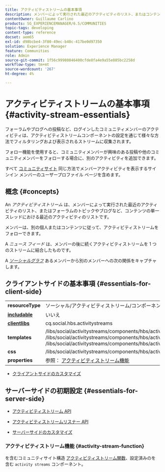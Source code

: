 ```yaml
---
title: アクティビティストリームの基本事項
description: メンバーによって実行された最近のアクティビティのリスト、またはコンテンツの単一スレッドにおける最近のアクティビティのリスト
contentOwner: Guillaume Carlino
products: SG_EXPERIENCEMANAGER/6.5/COMMUNITIES
topic-tags: developing
content-type: reference
docset: aem65
exl-id: d98bcbe4-3f80-49ec-b40c-417be0d97350
solution: Experience Manager
feature: Communities
role: Admin
source-git-commit: 1f56c99980846400cfde8fa4e9a55e885bc2258d
workflow-type: tm+mt
source-wordcount: '267'
ht-degree: 4%

---
```


# アクティビティストリームの基本事項 {#activity-stream-essentials}

フォーラムやブログへの投稿など、ログインしたコミュニティメンバーのアクティビティは、アクティビティストリームコンポーネントの設定を通じて様々な方法でフィルタリングおよび表示されるストリームに収集されます。

フォロー機能を使用すると、コミュニティメンバーが興味のある投稿や他のコミュニティメンバーをフォローする場合に、別のアクティビティを追加できます。

すべて [コミュニティサイト](/help/communities/overview.md#communitiessites) 同じ方法でメンバーアクティビティを表示するサインイン メンバーのユーザープロファイル ページを含めます。

## 概念  {#concepts}

An *アクティビティストリーム* は、メンバーによって実行された最近のアクティビティのリスト、またはフォーラムのトピックやブログなど、コンテンツの単一スレッドにおける最近のアクティビティのリストです。

メンバーは、別の個人またはコンテンツに従って、アクティビティストリームをフォローできます。

A *ニュース フィード* は、メンバーの後に続くアクティビティストリームを 1 つのストリームに結合したものです。

A *[ソーシャルグラフ](/help/communities/essentials-socialgraph.md)* あるメンバーから別のメンバーへの次の関係をキャプチャします。

## クライアントサイドの基本事項 {#essentials-for-client-side}

<table>
 <tbody>
  <tr>
   <td> <strong>resourceType</strong></td>
   <td>ソーシャル/アクティビティストリーム/コンポーネント/hbs/アクティビティストリーム</td>
  </tr>
  <tr>
   <td> <a href="/help/communities/scf.md#add-or-include-a-communities-component"><strong>includable</strong></a></td>
   <td>いいえ</td>
  </tr>
  <tr>
   <td> <a href="/help/communities/clientlibs.md"><strong>clientlibs</strong></a></td>
   <td>cq.social.hbs.activitystreams</td>
  </tr>
  <tr>
   <td> <strong>templates</strong></td>
   <td> /libs/social/activitystreams/components/hbs/activitystreams/activitystreams.hbs<br /> /libs/social/activitystreams/components/hbs/activitystreams/activity/activity-title.hbs<br /> /libs/social/activitystreams/components/hbs/activitystreams/activity/activity.hbs</td>
  </tr>
  <tr>
   <td> <strong>css</strong></td>
   <td> /libs/social/activitystreams/components/hbs/activitystreams/clientlibs/activitystreams.css</td>
  </tr>
  <tr>
   <td><strong> properties</strong></td>
   <td>参照： <a href="/help/communities/activities.md">アクティビティストリーム機能</a></td>
  </tr>
 </tbody>
</table>

* [クライアントサイドのカスタマイズ](/help/communities/client-customize.md)

## サーバーサイドの初期設定 {#essentials-for-server-side}

* [アクティビティストリーム API](https://helpx.adobe.com/experience-manager/6-5/sites/developing/using/reference-materials/javadoc/com/adobe/cq/social/activitystreams/api/package-frame.html)

* [アクティビティストリームリスナー API](https://helpx.adobe.com/experience-manager/6-5/sites/developing/using/reference-materials/javadoc/com/adobe/cq/social/activitystreams/listener/api/package-frame.html)

* [サーバーサイドのカスタマイズ](/help/communities/server-customize.md)

### アクティビティストリーム機能 {#activity-stream-function}

を含むコミュニティサイト構造 [アクティビティストリーム関数](/help/communities/functions.md#activity-stream-function)、設定済みのを含む `activity streams` コンポーネント。
